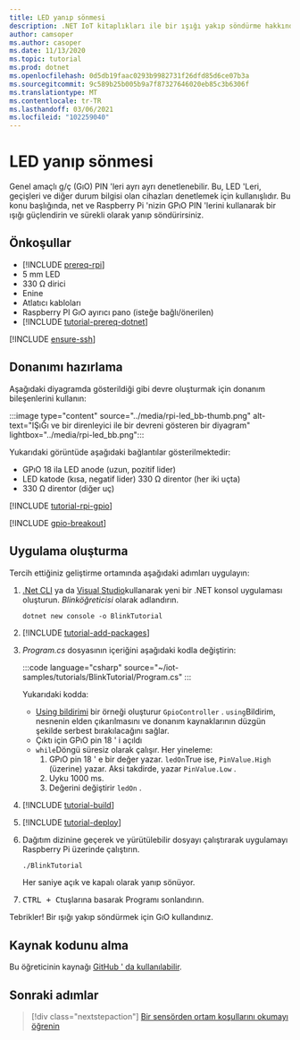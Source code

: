 ```yaml
---
title: LED yanıp sönmesi
description: .NET IoT kitaplıkları ile bir ışığı yakıp söndürme hakkında bilgi edinin.
author: camsoper
ms.author: casoper
ms.date: 11/13/2020
ms.topic: tutorial
ms.prod: dotnet
ms.openlocfilehash: 0d5db19faac0293b9982731f26dfd85d6ce07b3a
ms.sourcegitcommit: 9c589b25b005b9a7f87327646020eb85c3b6306f
ms.translationtype: MT
ms.contentlocale: tr-TR
ms.lasthandoff: 03/06/2021
ms.locfileid: "102259040"
---
```

# <a name="blink-an-led"></a>LED yanıp sönmesi

Genel amaçlı g/ç (GıO) PIN 'leri ayrı ayrı denetlenebilir. Bu, LED 'Leri, geçişleri ve diğer durum bilgisi olan cihazları denetlemek için kullanışlıdır. Bu konu başlığında, net ve Raspberry Pi 'nizin GPıO PIN 'lerini kullanarak bir ışığı güçlendirin ve sürekli olarak yanıp söndürirsiniz.

## <a name="prerequisites"></a>Önkoşullar

- [!INCLUDE [prereq-rpi](../includes/prereq-rpi.md)]
- 5 mm LED
- 330 Ω dirici
- Enine
- Atlatıcı kabloları
- Raspberry PI GıO ayırıcı pano (isteğe bağlı/önerilen)
- [!INCLUDE [tutorial-prereq-dotnet](../includes/tutorial-prereq-dotnet.md)]

[!INCLUDE [ensure-ssh](../includes/ensure-ssh.md)]

## <a name="prepare-the-hardware"></a>Donanımı hazırlama

Aşağıdaki diyagramda gösterildiği gibi devre oluşturmak için donanım bileşenlerini kullanın:

:::image type="content" source="../media/rpi-led_bb-thumb.png" alt-text="IŞıĞı ve bir direnleyici ile bir devreni gösteren bir diyagram" lightbox="../media/rpi-led_bb.png":::

Yukarıdaki görüntüde aşağıdaki bağlantılar gösterilmektedir:

- GPıO 18 ila LED anode (uzun, pozitif lider)
- LED katode (kısa, negatif lider) 330 Ω direntor (her iki uçta)
- 330 Ω direntor (diğer uç)

[!INCLUDE [tutorial-rpi-gpio](../includes/tutorial-rpi-gpio.md)]

[!INCLUDE [gpio-breakout](../includes/gpio-breakout.md)]

## <a name="create-the-app"></a>Uygulama oluşturma

Tercih ettiğiniz geliştirme ortamında aşağıdaki adımları uygulayın:

1. [.Net CLI](../../core/tools/dotnet-new.md) ya da [Visual Studio](../../core/tutorials/with-visual-studio.md)kullanarak yeni bir .NET konsol uygulaması oluşturun. *Blinköğreticisi* olarak adlandırın.

    ```dotnetcli
    dotnet new console -o BlinkTutorial
    ```

1. [!INCLUDE [tutorial-add-packages](../includes/tutorial-add-packages.md)]
1. *Program.cs* dosyasının içeriğini aşağıdaki kodla değiştirin:

    :::code language="csharp" source="~/iot-samples/tutorials/BlinkTutorial/Program.cs" :::

    Yukarıdaki kodda:

    - [Using bildirimi](../../csharp/whats-new/csharp-8.md#using-declarations) bir örneği oluşturur `GpioController` . `using`Bildirim, nesnenin elden çıkarılmasını ve donanım kaynaklarının düzgün şekilde serbest bırakılacağını sağlar.
    - Çıktı için GPıO pin 18 ' i açıldı
    - `while`Döngü süresiz olarak çalışır. Her yineleme:
        1. GPıO pin 18 ' e bir değer yazar. `ledOn`True ise, `PinValue.High` (üzerine) yazar. Aksi takdirde, yazar `PinValue.Low` .
        1. Uyku 1000 ms.
        1. Değerini değiştirir `ledOn` .

1. [!INCLUDE [tutorial-build](../includes/tutorial-build.md)]
1. [!INCLUDE [tutorial-deploy](../includes/tutorial-deploy.md)]
1. Dağıtım dizinine geçerek ve yürütülebilir dosyayı çalıştırarak uygulamayı Raspberry Pi üzerinde çalıştırın.

    ```bash
    ./BlinkTutorial
    ```

    Her saniye açık ve kapalı olarak yanıp sönüyor.

1. <kbd>CTRL + C</kbd>tuşlarına basarak Programı sonlandırın.

Tebrikler! Bir ışığı yakıp söndürmek için GıO kullandınız.

## <a name="get-the-source-code"></a>Kaynak kodunu alma

Bu öğreticinin kaynağı [GitHub ' da kullanılabilir](https://github.com/MicrosoftDocs/dotnet-iot-assets/tree/master/tutorials/BlinkTutorial).

## <a name="next-steps"></a>Sonraki adımlar

> [!div class="nextstepaction"]
> [Bir sensörden ortam koşullarını okumayı öğrenin](../tutorials/temp-sensor.md)
